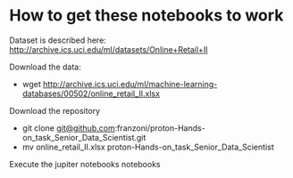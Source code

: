 # How to get these notebooks to work


Dataset is described here: http://archive.ics.uci.edu/ml/datasets/Online+Retail+II

Download the data:
- wget http://archive.ics.uci.edu/ml/machine-learning-databases/00502/online_retail_II.xlsx

Download the repository
- git clone git@github.com:franzoni/proton-Hands-on_task_Senior_Data_Scientist.git
- mv online_retail_II.xlsx proton-Hands-on_task_Senior_Data_Scientist

Execute the jupiter notebooks notebooks 
